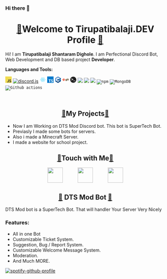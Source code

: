 ### Hi there 👋

<!--
**Tirupatibalaji-Dev/Tirupatibalaji-Dev** is a ✨ _special_ ✨ repository because its `README.md` (this file) appears on your GitHub profile. -->

<h1 class="code-line" style="text-align: center;" data-line-start="0" data-line-end="1"><a id="Welcome_to_TirupatibalajiDEV_Profile_0"></a><a href="https://emojipedia.org/balloon/"><span class="emoji">🎈</span></a>Welcome to Tirupatibalaji.DEV Profile <a href="https://emojipedia.org/balloon/"><span class="emoji">🎈</span></a></h1>
<p class="has-line-data" data-line-start="2" data-line-end="3">Hi! I am <strong>Tirupatibalaji Shantaram Dighole</strong>. I am Perfectional Discord Bot, Web Development and DB based project <strong>Developer</strong>.</p>

**Languages and Tools:**  


<code><img height="20" src="https://raw.githubusercontent.com/github/explore/80688e429a7d4ef2fca1e82350fe8e3517d3494d/topics/javascript/javascript.png"></code>
<a href="https://discord.js.org"><img src="https://cdn.discordapp.com/attachments/740865034887888996/740865173065170994/logo-square.png" width="20" alt="discord.js" /></a>
<code><img height="20" src="https://raw.githubusercontent.com/github/explore/80688e429a7d4ef2fca1e82350fe8e3517d3494d/topics/react/react.png"></code>
<code><img height="20" src="https://raw.githubusercontent.com/github/explore/80688e429a7d4ef2fca1e82350fe8e3517d3494d/topics/typescript/typescript.png"></code>
<code><img height="20" src="https://raw.githubusercontent.com/github/explore/80688e429a7d4ef2fca1e82350fe8e3517d3494d/topics/cpp/cpp.png"></code>
<code><img height="20" src="https://raw.githubusercontent.com/github/explore/80688e429a7d4ef2fca1e82350fe8e3517d3494d/topics/git/git.png"></code>
<code><img height="20" src="https://raw.githubusercontent.com/github/explore/80688e429a7d4ef2fca1e82350fe8e3517d3494d/topics/terminal/terminal.png"></code>
<code><img height="20" src="https://img.shields.io/badge/-Nodejs-43853d?style=flat-square&logo=Node.js&logoColor=white"/></code>
<code><img height="20" src="https://img.shields.io/badge/-HTML5-E34F26?style=flat-square&logo=html5&logoColor=white" /></code>
<code><img height="20" src="https://img.shields.io/badge/-Heroku-430098?style=flat-square&logo=heroku&logoColor=white" /></code>
<code><img alt="npm" src="https://img.shields.io/badge/-NPM-CB3837?style=flat-square&logo=npm&logoColor=white" /></code>
<code><img alt="MongoDB" src="https://img.shields.io/badge/-MongoDB-13aa52?style=flat-square&logo=mongodb&logoColor=white" /></code>
<code><img alt="Github actions" src="https://img.shields.io/badge/-Github_Actions-2088FF?style=flat-square&logo=github-actions&logoColor=white" /></code>  


<br>

<h2 class="code-line" style="text-align: center;" data-line-start="5" data-line-end="6"><a id="My_Projects_5"></a><a href="https://emojipedia.org/party-popper/"><span class="emoji">🎉</span></a>My Projects<a href="https://emojipedia.org/party-popper/"><span class="emoji">🎉</span></a></h2>
<ul>
<li class="has-line-data" data-line-start="7" data-line-end="8">Now I am Working on DTS Mod Discord bot. This bot is SuperTech Bot.</li>
<li class="has-line-data" data-line-start="8" data-line-end="9">Previasly I made some bots for servers.</li>
<li class="has-line-data" data-line-start="9" data-line-end="10">Also i made a Minecraft Server.</li>
<li class="has-line-data" data-line-start="10" data-line-end="12">I made a website for school project.</li>
</ul>


<h2 class="code-line" style="text-align: center;" data-line-start="12" data-line-end="13"><a id="Touch_with_Me_12"></a><a href="https://emojipedia.org/gem-stone/"><span class="emoji">💎</span></a>Touch with Me<a href="https://emojipedia.org/gem-stone/"><span class="emoji">💎</span></a></h2>
<p class="has-line-data" style="text-align: center;" data-line-start="13" data-line-end="14"><img src="https://d1yjjnpx0p53s8.cloudfront.net/styles/logo-original-577x577/s3/042017/untitled-2_5.png" alt="" width="48" height="48" /></a>&nbsp; &nbsp; &nbsp; &nbsp; &nbsp; &nbsp; <a href="https://dsc.gg/teamdtsdev's"><img src="https://cdn4.iconfinder.com/data/icons/logos-and-brands/512/91_Discord_logo_logos-512.png" alt="" width="48" height="48" /></a>&nbsp; &nbsp; &nbsp; &nbsp; &nbsp; &nbsp; <a href="https://www.instagram.com/tirupatibalajid/"><img src="https://cdn4.iconfinder.com/data/icons/social-messaging-ui-color-shapes-2-free/128/social-instagram-new-square2-512.png" alt="" width="48" height="48" /></a></p>
<h2 class="code-line" style="text-align: center;" data-line-start="17" data-line-end="18"><a id="DTS_Mod_Bot_17"></a><a href="https://emojipedia.org/pushpin/"><span class="emoji">📌</span></a> DTS Mod Bot <a href="https://emojipedia.org/pushpin/"><span class="emoji">📌</span></a></h2>
<p class="has-line-data" data-line-start="19" data-line-end="20">DTS Mod bot is a SuperTech Bot. That will handler Your Server Very Nicely</p>
<h3 class="code-line" data-line-start="20" data-line-end="21"><a id="Features_20"></a>Features:</h3>
<ul>
<li class="has-line-data" data-line-start="21" data-line-end="22">All in one Bot</li>
<li class="has-line-data" data-line-start="22" data-line-end="23">Customizable Ticket System.</li>
<li class="has-line-data" data-line-start="23" data-line-end="24">Suggestion, Bug / Report System.</li>
<li class="has-line-data" data-line-start="24" data-line-end="25">Customizable Welcome Message System.</li>
<li class="has-line-data" data-line-start="25" data-line-end="26">Moderation.</li>
<li class="has-line-data" data-line-start="26" data-line-end="27">And Much MORE.</li>
</ul>

[![spotify-github-profile](https://spotify-github-profile.vercel.app/api/view?uid=yje1b68d2zrl8gd41hxu0q7vd&cover_image=true&theme=novatorem)](https://spotify-github-profile.vercel.app/api/view?uid=yje1b68d2zrl8gd41hxu0q7vd&redirect=true)
